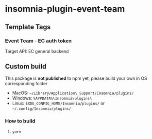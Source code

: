 # insomnia-plugin-event-team

## Template Tags

### Event Team - EC auth token

Target API: EC general backend

## Custom build

This package is **not published** to npm yet, please build your own in OS corresponding folder

- MacOS: `~/Library/Application\ Support/Insomnia/plugins/`
- Windows: `%APPDATA%\Insomnia\plugins\`
- Linux: `$XDG_CONFIG_HOME/Insomnia/plugins/` or `~/.config/Insomnia/plugins/`

### How to build

1. `yarn`
